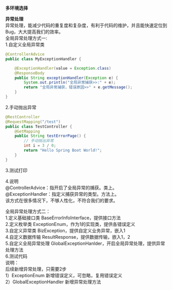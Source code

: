 **多环境选择**   

**异常处理**   
异常处理，能减少代码的重复度和复杂度，有利于代码的维护，并且能快速定位到 Bug，大大提高我们的效率。   
全局异常处理方式一:   
1.自定义全局异常类
```java
@ControllerAdvice
public class MyExceptionHandler {

    @ExceptionHandler(value = Exception.class)
    @ResponseBody
    public String exceptionHandler(Exception e) {
        System.out.println("全局异常捕获>>:" + e);
        return "全局异常捕获，错误原因>>" + e.getMessage();
    }
}
```   
2.手动抛出异常
```java
@RestController
@RequestMapping("/test")
public class TestController {
    @GetMapping
    public String testErrorPage() {
        // 手动抛出异常
        int i = 3 / 0;
        return "Hello Spring Boot World!";
    }
}
```
3.测试打印   

4.说明   
@ControllerAdvice：指开启了全局异常的捕获。类上。   
@ExceptionHandler：指定义捕获异常的类型。方法上。   
该方式在很多情况下，不够人性化，不符合我们的要求。   
   
全局异常处理方式二：   
1.定义基础接口类 		BaseErrorInfoInterface，提供接口方法   
2.定义枚举类			ExceptionEnum，作为1的实现类，提供各错误定义   
3.自定义异常类		BizException，提供自定义业务异常，嵌入1   
4.自定义数据传输		ResultResponse，提供数据传输，嵌入1，2   
5.自定义全局异常处理	GlobalExceptionHanlder，开启全局异常处理，提供异常处理方法   
6.测试代码   
说明：   
后续新增异常处理，只需要2步   
1）ExceptionEnum 新增错误定义，可忽略，复用错误定义   
2）GlobalExceptionHandler 新增异常处理方法   
